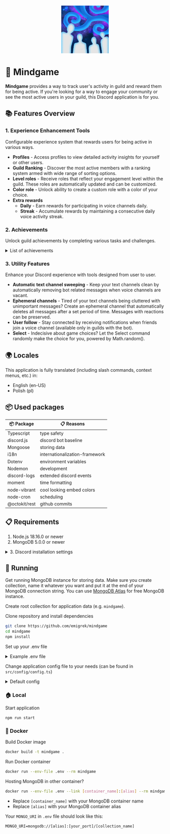 <p align="center">
    <img alt="Mindgame logo" style="height: 150px;width: 150px;" src="https://raw.githubusercontent.com/emigrek/mindgame/main/media/logo.png" />
</p>

# 🌌 Mindgame
**Mindgame** provides a way to track user's activity in guild and reward them for being active. If you're looking for a way to engage your community or see the most active users in your guild, this Discord application is for you.

## 📚 Features Overview
### 1. **Experience Enhancement Tools** 
Configurable experience system that rewards users for being active in various ways.

* **Profiles** -  Access profiles to view detailed activity insights for yourself or other users.
* **Guild Ranking** - Discover the most active members with a ranking system armed with wide range of sorting options.
* **Level roles** - Receive roles that reflect your engagement level within the guild. These roles are automatically updated and can be customized.
* **Color role** - Unlock ability to create a custom role with a color of your choice.
* **Extra rewards**
    * **Daily** - Earn rewards for participating in voice channels daily.
    * **Streak** - Accumulate rewards by maintaining a consecutive daily voice activity streak.

### 2. **Achievements**
Unlock guild achievements by completing various tasks and challenges.

<details>

<summary>List of achievements</summary>

| Name                   | Deciding factor                                            |
|------------------------|--------------------------------------------------------|
| Unique Reactions       | Number of reactions from other users.                              |
| Coordinated Action     | Time between you joining voice channel and someone else joining you. |
| Suss                   | Time spent alone in voice channel.                       |
| Streamer               | Time spent streaming.                                    |
| Ghost                 | Join voice channel with `Invisible` status.              |
| DJ                 | Number of messages sent to play music. |

</details>

### 3. **Utility Features**
Enhance your Discord experience with tools designed from user to user.

* **Automatic text channel sweeping** - Keep your text channels clean by automatically removing bot related messages when voice channels are vacant.
* **Ephemeral channels** - Tired of your text channels being cluttered with unimportant messages? Create an ephemeral channel that automatically deletes all messages after a set period of time. Messages with reactions can be preserved.
* **User follow** - Stay connected by receiving notifications when friends join a voice channel (available only in guilds with the bot).
* **Select** - Indecisive about game choices? Let the Select command randomly make the choice for you, powered by Math.random().

## 🌍 Locales
This application is fully translated (including slash commands, context menus, etc.) in:
- English (en-US)
- Polish (pl)

## 📦 Used packages
| 📦 Package    | 📋 Reasons                     |
|---------------|--------------------------------|
| Typescript    | type safety                    |
| discord.js    | discord bot baseline           |
| Mongoose      | storing data                   |
| i18n          | internationalization-framework |
| Dotenv        | environment variables          |
| Nodemon       | development                    |
| discord-logs  | extended discord events        |
| moment        | time formatting                |
| node-vibrant  | cool looking embed colors      |
| node-cron     | scheduling                     |
| @octokit/rest | github commits                 |

## 📋 Requirements 

1. Node.js 18.16.0 or newer
2. MongoDB 5.0.0 or newer
<details>
<summary>3. Discord installation settings</summary>

![Discord installation settings](https://raw.githubusercontent.com/emigrek/mindgame/main/media/installation-settings.png)

</details>


## 🚀 Running
Get running MongoDB instance for storing data. Make sure you create collection, name it whatever you want and put it at the end of your MongoDB connection string. You can use [MongoDB Atlas](https://www.mongodb.com/cloud/atlas) for free MongoDB instance. 

Create root collection for application data (e.g. `mindgame`).

Clone repository and install dependencies
``` bash
git clone https://github.com/emigrek/mindgame
cd mindgame
npm install
```

Set up your .env file
<details>
<summary>Example .env file</summary>

``` .env
DISCORD_TOKEN=Discord bot token
DISCORD_CLIENT_ID=Discord application client ID
MONGO_URI=MongoDB connection string (IMPORTANT: put root collection name at the end of the connection string)
OWNER_ID=Your Discord ID
```
</details>

Change application config file to your needs (can be found in ```src/config/config.ts```)
<details>
<summary>Default config</summary>

``` typescript
import {ActivityStreak, Config} from "@/interfaces";

export const config: Config = {
    // Experience configuration
    experience: {
        constant: 0.3829,
        message: {
            enabled: true,
            value: 150,
            multiplier: (files: boolean) => files ? 2 : 1,
        },
        voice: {
            enabled: true,
            value: 0.007,
            multiplier: (seconds: number, inVoice: number) => {
                const hours = seconds / 3600;
                const boost = 1 + Math.sqrt(Math.max(hours, 1));
                return boost * (inVoice + 1);
            },

            dailyActivityReward: 5000,
            significantActivityStreakReward: 10000,
        },
        presence: {
            enabled: true,
            value: 0.0007,
            multiplier: (seconds: number) => {
                const hours = seconds / 3600;
                return hours < 12 ? 1 : 0.5;
            },
        },
    },

    // Hours of inactivity before a user is considered to be on a long break. When user join a voice channel after a long break, his followers are notified about it.
    userLongBreakHours: 8,

    // Timeout after which text channel's bots messages are swept before the guild is considered as empty
    emptyGuildSweepTimeoutMs: 10_000,

    // List of bot prefixes based on which messages are considered as bot messages and are swept when guild voice channels are empty
    // Besides that list, all messages from bot users are considered as bot messages
    emptyGuildSweepBotPrefixesList: ['!', '$', '%', '^', '&', '(', ')', '/'],

    // Whether to automatically put slash commands on client login
    autoPutSlashCommands: true,
    
    // Configuration for invite notifications
    inviteNotification: {
        enabled: true,
        // Chance for guild invite notifications to be sent after a notifications work start
        chance: 10,
    },

    // A function that determines whether a streak is significant enough to be notified about
    // The default formula is that a streak is significant if it's 3 or 5 or a multiple of 10
    voiceActivityStreakLogic: ({ streak, maxStreak }): ActivityStreak => {
        if (!streak || !maxStreak) {
            return {
                streak: undefined,
                maxStreak: undefined,
                isSignificant: false,
                nextSignificant: 0,
            }
        }
        
        const { value: c } = streak;

        const isSignificant = c === 3 || c === 5 || (c > 0 && c % 10 === 0);
        const nextSignificant = (() => {
            if (c < 3) return 3;
            if (c < 5) return 5;
            if (c < 10) return 10;
            else return Math.ceil((c + 1) / 10) * 10;
        })();

        return {
            streak,
            maxStreak: maxStreak,
            isSignificant,
            nextSignificant,
        }
    }
}
```
</details>

### 🏠 Local

Start application

``` bash
npm run start
```

### 🐳 Docker 

Build Docker image

``` bash
docker build -t mindgame .
```

Run Docker container

``` bash
docker run --env-file .env --rm mindgame
```

Hosting MongoDB in other container?

``` bash
docker run --env-file .env --link [container_name]:[alias] --rm mindgame
```

* Replace `[container_name]` with your MongoDB container name
* Replace `[alias]` with your MongoDB container alias

Your `MONGO_URI` in `.env` file should look like this:

``` .env
MONGO_URI=mongodb://[alias]:[your_port]/[collection_name]
```